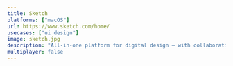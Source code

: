 ```yaml
---
title: Sketch
platforms: ["macOS"]
url: https://www.sketch.com/home/
usecases: ["ui design"]
image: sketch.jpg
description: "All-in-one platform for digital design — with collaborative design tools, prototyping and developer handoff."
multiplayer: false
---
```

